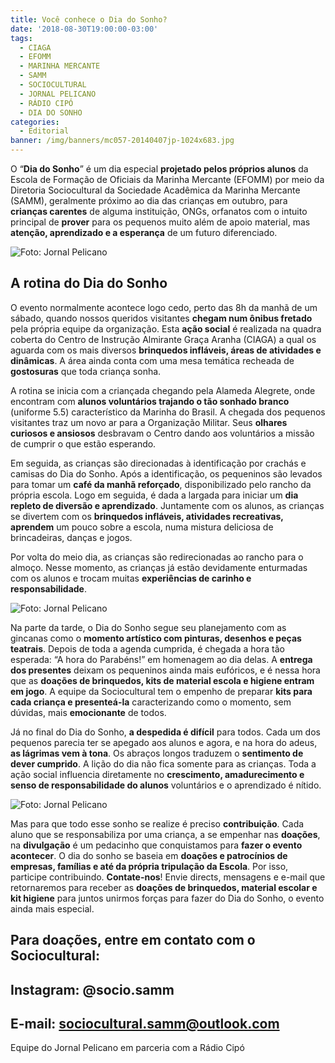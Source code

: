 ```yaml
---
title: Você conhece o Dia do Sonho?
date: '2018-08-30T19:00:00-03:00'
tags:
  - CIAGA
  - EFOMM
  - MARINHA MERCANTE
  - SAMM
  - SOCIOCULTURAL
  - JORNAL PELICANO
  - RÁDIO CIPÓ
  - DIA DO SONHO
categories:
  - Editorial
banner: /img/banners/mc057-20140407jp-1024x683.jpg
---
```

O “**Dia do Sonho**” é um dia especial **projetado pelos próprios alunos** da Escola de Formação de Oficiais da Marinha Mercante (EFOMM) por meio da Diretoria Sociocultural da Sociedade Acadêmica da Marinha Mercante (SAMM), geralmente próximo ao dia das crianças em outubro, para **crianças carentes** de alguma instituição, ONGs, orfanatos com o intuito principal de **prover** para os pequenos muito além de apoio material, mas **atenção, aprendizado e a esperança** de um futuro diferenciado. 

![Foto: Jornal Pelicano](/img/banners/img_8293-1024x683.jpg)

## A rotina do Dia do Sonho

O evento normalmente acontece logo cedo, perto das 8h da manhã de um sábado, quando nossos queridos visitantes **chegam num ônibus fretado** pela própria equipe da organização. Esta **ação social** é realizada na quadra coberta do Centro de Instrução Almirante Graça Aranha (CIAGA) a qual os aguarda com os mais diversos **brinquedos infláveis, áreas de atividades e dinâmicas**. A área ainda conta com uma mesa temática recheada de **gostosuras** que toda criança sonha. 

A rotina se inicia com a criançada chegando pela Alameda Alegrete, onde encontram com **alunos voluntários trajando o tão sonhado branco** (uniforme 5.5) característico da Marinha do Brasil. A chegada dos pequenos visitantes traz um novo ar para a Organização Militar. Seus **olhares curiosos e ansiosos** desbravam o Centro dando aos voluntários a missão de cumprir o que estão esperando.

Em seguida, as crianças são direcionadas à identificação por crachás e camisas do Dia do Sonho. Após a identificação, os pequeninos são levados para tomar um **café da manhã reforçado**, disponibilizado pelo rancho da própria escola. Logo em seguida, é dada a largada para iniciar um **dia repleto de diversão e aprendizado**. Juntamente com os alunos, as crianças se divertem com os **brinquedos infláveis, atividades recreativas, aprendem** um pouco sobre a escola, numa mistura deliciosa de brincadeiras, danças e jogos. 

Por volta do meio dia, as crianças são redirecionadas ao rancho para o almoço. Nesse momento, as crianças já estão devidamente enturmadas com os alunos e trocam muitas **experiências de carinho e responsabilidade**. 

![Foto: Jornal Pelicano](/img/banners/img_8760-1024x683.jpg)

Na parte da tarde, o Dia do Sonho segue seu planejamento com as gincanas como o **momento artístico com pinturas, desenhos e peças teatrais**. Depois de toda a agenda cumprida, é chegada a hora tão esperada: “A hora do Parabéns!” em homenagem ao dia delas. A **entrega dos presentes** deixam os pequeninos ainda mais eufóricos, e é nessa hora que as **doações de brinquedos, kits de material escola e higiene entram em jogo**. A equipe da Sociocultural tem o empenho de preparar **kits para cada criança e presenteá-la** caracterizando como o momento, sem dúvidas, mais **emocionante** de todos.

Já no final do Dia do Sonho, **a despedida é difícil** para todos. Cada um dos pequenos parecia ter se apegado aos alunos e agora, e na hora do adeus, **as lágrimas vem à tona**. Os abraços longos traduzem o **sentimento de dever cumprido**. A lição do dia não fica somente para as crianças. Toda a ação social influencia diretamente no **crescimento, amadurecimento e senso de responsabilidade do alunos** voluntários e o aprendizado é nítido. 

![Foto: Jornal Pelicano](/img/banners/img_8635-1024x683.jpg)

Mas para que todo esse sonho se realize é preciso **contribuição**. Cada aluno que se responsabiliza por uma criança, a se empenhar nas **doações**, na **divulgação** é um pedacinho que conquistamos para **fazer o evento acontecer**. O dia do sonho se baseia em **doações e patrocínios de empresas, famílias e até da própria tripulação da Escola**. Por isso, participe contribuindo. **Contate-nos**! Envie directs, mensagens e e-mail que retornaremos para receber as **doações de brinquedos, material escolar e kit higiene** para juntos unirmos forças para fazer do Dia do Sonho, o evento ainda mais especial. 

## Para doações, entre em c**ontato com o Sociocultural:**

## Instagram: @socio.samm

## E-mail: sociocultural.samm@outlook.com

Equipe do Jornal Pelicano em parceria com a Rádio Cipó
